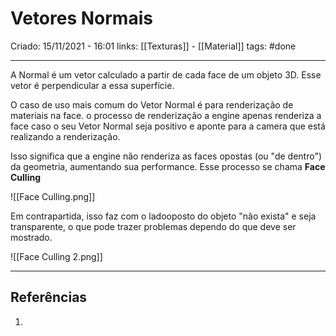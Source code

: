 # Vetores Normais
Criado: 15/11/2021 - 16:01
links: [[Texturas]] - [[Material]]
tags: #done 

---

A Normal é um vetor calculado a partir de cada face de um objeto 3D. Esse vetor é perpendicular a essa superfície.

O caso de uso mais comum do Vetor Normal é para renderização de materiais na face.  o processo de renderização a engine apenas renderiza a face caso o seu Vetor Normal seja positivo e aponte para a camera que está realizando a renderização.

Isso significa que a engine não renderiza as faces opostas (ou "de dentro") da geometria, aumentando sua performance.  Esse processo se chama **Face Culling**

![[Face Culling.png]]

Em contrapartida, isso faz com o ladooposto  do objeto "não exista" e seja transparente, o que pode trazer problemas dependo do que deve ser mostrado.

![[Face Culling 2.png]]

---
## Referências
1.